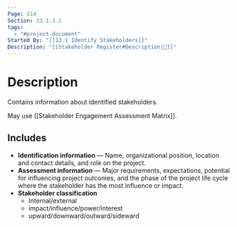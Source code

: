 ```yaml
---
Page: 514
Section: 13.1.3.1
tags:
  - "#project-document"
Started By: "[[13.1 Identify Stakeholders]]"
Description: "[[Stakeholder Register#Description|📝]]"
---
```

# Description
Contains information about identified stakeholders.

May use [[Stakeholder Engagement Assessment Matrix]].
## Includes
* **Identification information** — Name, organizational position, location and contact details, and role on the project.
* **Assessment information** — Major requirements, expectations, potential for influencing project outcomes, and the phase of the project life cycle where the stakeholder has the most influence or impact.
* **Stakeholder classification**
	* Internal/external
	* impact/influence/power/interest
	* upward/downward/outward/sideward
